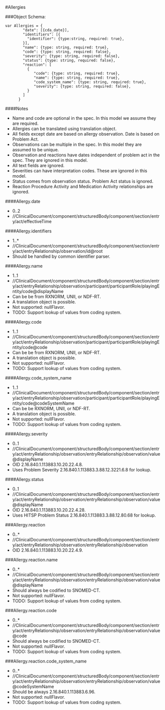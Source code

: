 #Allergies

###Object Schema:
```
var Allergies = {
        "date": [{cda_date}],
        "identifiers": [{
          "identifier": {type:string, required: true},
        }],
        "name": {type: string, required: true},
        "code": {type: string, required: false},
        "severity": {type: string, required: false},
        "status": {type: string, required: false},
        "reaction": [
          {
             "code": {type: string, required: true},
             "name": {type: string, required: true},
             "code_system_name": {type: string, required: true},
             "severity": {type: string, required: false},
          }
        ]
      }
```


####Notes
- Name and code are optional in the spec.  In this model we assume they are required.
- Allergies can be translated using translation object.
- All fields except date are based on allergy observation.  Date is based on Problem Act.
- Observations can be multiple in the spec.  In this model they are assumed to be unique.
- Observation and reactions have dates independent of problem act in the spec.  They are ignored in this model.
- All text fields are ignored.
- Severities can have interpretation codes.  These are ignored in this model.
- Status comes from observation status.  Problem Act status is ignored.
- Reaction Procedure Activity and Medication Activity relationships are ignored.


####Allergy.date
- 0..2
- //ClinicalDocument/component/structuredBody/component/section/entry/act/effectiveTime

####Allergy.identifiers
- 1..*
- //ClinicalDocument/component/structuredBody/component/section/entry/act/entryRelationship/observation/id@root
- Should be handled by common identifier parser.

####Allergy.name
- 1..1
- //ClinicalDocument/component/structuredBody/component/section/entry/act/entryRelationship/observation/participant/participantRole/playingEntity/code@displayName
- Can be be from RXNORM, UNII, or NDF-RT.
- A translation object is possible.
- Not supported: nullFlavor.
- TODO:  Support lookup of values from coding system.

####Allergy.code
- 1..1
- //ClinicalDocument/component/structuredBody/component/section/entry/act/entryRelationship/observation/participant/participantRole/playingEntity/code@code
- Can be be from RXNORM, UNII, or NDF-RT.
- A translation object is possible.
- Not supported: nullFlavor.
- TODO:  Support lookup of values from coding system.

####Allergy.code_system_name
- 1..1
- //ClinicalDocument/component/structuredBody/component/section/entry/act/entryRelationship/observation/participant/participantRole/playingEntity/code@codeSystemName
- Can be be RXNORM, UNII, or NDF-RT.
- A translation object is possible.
- Not supported: nullFlavor.
- TODO:  Support lookup of values from coding system.

####Allergy.severity
- 0..1
- //ClinicalDocument/component/structuredBody/component/section/entry/act/entryRelationship/observation/entryRelationship/observation/value@displayName
- OID 2.16.840.1.113883.10.20.22.4.8.
- Uses Problem Severity 2.16.840.1.113883.3.88.12.3221.6.8 for lookup.

####Allergy.status
- 0..1
- //ClinicalDocument/component/structuredBody/component/section/entry/act/entryRelationship/observation/entryRelationship/observation/value@displayName
- OID 2.16.840.1.113883.10.20.22.4.28.
- Uses HITSP Problem Status 2.16.840.1.113883.3.88.12.80.68 for lookup.

###Allergy.reaction
- 0..*
- //ClinicalDocument/component/structuredBody/component/section/entry/act/entryRelationship/observation/entryRelationship/observation
- OID 2.16.840.1.113883.10.20.22.4.9.

###Allergy.reaction.name
- 0..*
- //ClinicalDocument/component/structuredBody/component/section/entry/act/entryRelationship/observation/entryRelationship/observation/value@displayName
- Should always be codified to SNOMED-CT.
- Not supported: nullFlavor.
- TODO:  Support lookup of values from coding system.

###Allergy.reaction.code
- 0..*
- //ClinicalDocument/component/structuredBody/component/section/entry/act/entryRelationship/observation/entryRelationship/observation/value@code
- Should always be codified to SNOMED-CT.
- Not supported: nullFlavor.
- TODO:  Support lookup of values from coding system.

###Allergy.reaction.code_system_name
- 0..*
- //ClinicalDocument/component/structuredBody/component/section/entry/act/entryRelationship/observation/entryRelationship/observation/value@codeSystemName
- Should be always 2.16.840.1.113883.6.96.
- Not supported: nullFlavor.
- TODO:  Support lookup of values from coding system.

